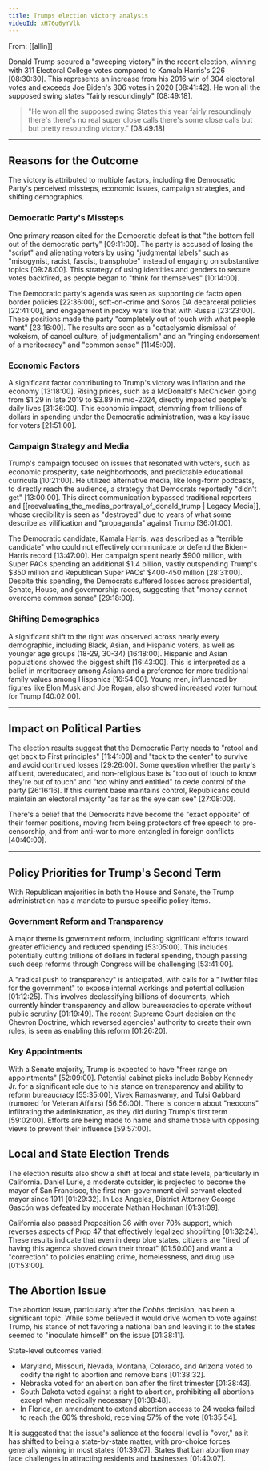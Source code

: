 ```yaml
---
title: Trumps election victory analysis
videoId: xH76q6yYVlk
---
```


From: [[allin]] <br/> 

Donald Trump secured a "sweeping victory" in the recent election, winning with 311 Electoral College votes compared to Kamala Harris's 226 <a class="yt-timestamp" data-t="08:30:30">[08:30:30]</a>. This represents an increase from his 2016 win of 304 electoral votes and exceeds Joe Biden's 306 votes in 2020 <a class="yt-timestamp" data-t="08:41:42">[08:41:42]</a>. He won all the supposed swing states "fairly resoundingly" <a class="yt-timestamp" data-t="08:49:18">[08:49:18]</a>.

> "He won all the supposed swing States this year fairly resoundingly there's there's no real super close calls there's some close calls but but pretty resounding victory." <a class="yt-timestamp" data-t="08:49:18">[08:49:18]</a>

---

## Reasons for the Outcome

The victory is attributed to multiple factors, including the Democratic Party's perceived missteps, economic issues, campaign strategies, and shifting demographics.

### Democratic Party's Missteps
One primary reason cited for the Democratic defeat is that "the bottom fell out of the democratic party" <a class="yt-timestamp" data-t="09:11:00">[09:11:00]</a>. The party is accused of losing the "script" and alienating voters by using "judgmental labels" such as "misogynist, racist, fascist, transphobe" instead of engaging on substantive topics <a class="yt-timestamp" data-t="09:28:00">[09:28:00]</a>. This strategy of using identities and genders to secure votes backfired, as people began to "think for themselves" <a class="yt-timestamp" data-t="10:14:00">[10:14:00]</a>.

The Democratic party's agenda was seen as supporting de facto open border policies <a class="yt-timestamp" data-t="22:36:00">[22:36:00]</a>, soft-on-crime and Soros DA decarceral policies <a class="yt-timestamp" data-t="22:41:00">[22:41:00]</a>, and engagement in proxy wars like that with Russia <a class="yt-timestamp" data-t="23:23:00">[23:23:00]</a>. These positions made the party "completely out of touch with what people want" <a class="yt-timestamp" data-t="23:16:00">[23:16:00]</a>. The results are seen as a "cataclysmic dismissal of wokeism, of cancel culture, of judgmentalism" and an "ringing endorsement of a meritocracy" and "common sense" <a class="yt-timestamp" data-t="11:45:00">[11:45:00]</a>.

### Economic Factors
A significant factor contributing to Trump's victory was inflation and the economy <a class="yt-timestamp" data-t="13:18:00">[13:18:00]</a>. Rising prices, such as a McDonald's McChicken going from $1.29 in late 2019 to $3.89 in mid-2024, directly impacted people's daily lives <a class="yt-timestamp" data-t="31:36:00">[31:36:00]</a>. This economic impact, stemming from trillions of dollars in spending under the Democratic administration, was a key issue for voters <a class="yt-timestamp" data-t="21:51:00">[21:51:00]</a>.

### Campaign Strategy and Media
Trump's campaign focused on issues that resonated with voters, such as economic prosperity, safe neighborhoods, and predictable educational curricula <a class="yt-timestamp" data-t="10:21:00">[10:21:00]</a>. He utilized alternative media, like long-form podcasts, to directly reach the audience, a strategy that Democrats reportedly "didn't get" <a class="yt-timestamp" data-t="13:00:00">[13:00:00]</a>. This direct communication bypassed traditional reporters and [[reevaluating_the_medias_portrayal_of_donald_trump | Legacy Media]], whose credibility is seen as "destroyed" due to years of what some describe as vilification and "propaganda" against Trump <a class="yt-timestamp" data-t="36:01:00">[36:01:00]</a>.

The Democratic candidate, Kamala Harris, was described as a "terrible candidate" who could not effectively communicate or defend the Biden-Harris record <a class="yt-timestamp" data-t="13:47:00">[13:47:00]</a>. Her campaign spent nearly $900 million, with Super PACs spending an additional $1.4 billion, vastly outspending Trump's $350 million and Republican Super PACs' $400-450 million <a class="yt-timestamp" data-t="28:31:00">[28:31:00]</a>. Despite this spending, the Democrats suffered losses across presidential, Senate, House, and governorship races, suggesting that "money cannot overcome common sense" <a class="yt-timestamp" data-t="29:18:00">[29:18:00]</a>.

### Shifting Demographics
A significant shift to the right was observed across nearly every demographic, including Black, Asian, and Hispanic voters, as well as younger age groups (18-29, 30-34) <a class="yt-timestamp" data-t="16:18:00">[16:18:00]</a>. Hispanic and Asian populations showed the biggest shift <a class="yt-timestamp" data-t="16:43:00">[16:43:00]</a>. This is interpreted as a belief in meritocracy among Asians and a preference for more traditional family values among Hispanics <a class="yt-timestamp" data-t="16:54:00">[16:54:00]</a>. Young men, influenced by figures like Elon Musk and Joe Rogan, also showed increased voter turnout for Trump <a class="yt-timestamp" data-t="40:02:00">[40:02:00]</a>.

---

## Impact on Political Parties
The election results suggest that the Democratic Party needs to "retool and get back to First principles" <a class="yt-timestamp" data-t="11:41:00">[11:41:00]</a> and "tack to the center" to survive and avoid continued losses <a class="yt-timestamp" data-t="29:26:00">[29:26:00]</a>. Some question whether the party's affluent, overeducated, and non-religious base is "too out of touch to know they're out of touch" and "too whiny and entitled" to cede control of the party <a class="yt-timestamp" data-t="26:16:00">[26:16:16]</a>. If this current base maintains control, Republicans could maintain an electoral majority "as far as the eye can see" <a class="yt-timestamp" data-t="27:08:00">[27:08:00]</a>.

There's a belief that the Democrats have become the "exact opposite" of their former positions, moving from being protectors of free speech to pro-censorship, and from anti-war to more entangled in foreign conflicts <a class="yt-timestamp" data-t="40:40:00">[40:40:00]</a>.

---

## Policy Priorities for Trump's Second Term

With Republican majorities in both the House and Senate, the Trump administration has a mandate to pursue specific policy items.

### Government Reform and Transparency
A major theme is government reform, including significant efforts toward greater efficiency and reduced spending <a class="yt-timestamp" data-t="53:05:00">[53:05:00]</a>. This includes potentially cutting trillions of dollars in federal spending, though passing such deep reforms through Congress will be challenging <a class="yt-timestamp" data-t="53:41:00">[53:41:00]</a>.

A "radical push to transparency" is anticipated, with calls for a "Twitter files for the government" to expose internal workings and potential collusion <a class="yt-timestamp" data-t="01:12:25">[01:12:25]</a>. This involves declassifying billions of documents, which currently hinder transparency and allow bureaucracies to operate without public scrutiny <a class="yt-timestamp" data-t="01:19:49">[01:19:49]</a>. The recent Supreme Court decision on the Chevron Doctrine, which reversed agencies' authority to create their own rules, is seen as enabling this reform <a class="yt-timestamp" data-t="01:26:20">[01:26:20]</a>.

### Key Appointments
With a Senate majority, Trump is expected to have "freer range on appointments" <a class="yt-timestamp" data-t="52:09:00">[52:09:00]</a>. Potential cabinet picks include Bobby Kennedy Jr. for a significant role due to his stance on transparency and ability to reform bureaucracy <a class="yt-timestamp" data-t="55:35:00">[55:35:00]</a>, Vivek Ramaswamy, and Tulsi Gabbard (rumored for Veteran Affairs) <a class="yt-timestamp" data-t="56:56:00">[56:56:00]</a>. There is concern about "neocons" infiltrating the administration, as they did during Trump's first term <a class="yt-timestamp" data-t="59:02:00">[59:02:00]</a>. Efforts are being made to name and shame those with opposing views to prevent their influence <a class="yt-timestamp" data-t="59:57:00">[59:57:00]</a>.

## Local and State Election Trends
The election results also show a shift at local and state levels, particularly in California. Daniel Lurie, a moderate outsider, is projected to become the mayor of San Francisco, the first non-government civil servant elected mayor since 1911 <a class="yt-timestamp" data-t="01:29:32">[01:29:32]</a>. In Los Angeles, District Attorney George Gascón was defeated by moderate Nathan Hochman <a class="yt-timestamp" data-t="01:31:09">[01:31:09]</a>.

California also passed Proposition 36 with over 70% support, which reverses aspects of Prop 47 that effectively legalized shoplifting <a class="yt-timestamp" data-t="01:32:24">[01:32:24]</a>. These results indicate that even in deep blue states, citizens are "tired of having this agenda shoved down their throat" <a class="yt-timestamp" data-t="01:50:00">[01:50:00]</a> and want a "correction" to policies enabling crime, homelessness, and drug use <a class="yt-timestamp" data-t="01:53:00">[01:53:00]</a>.

## The Abortion Issue
The abortion issue, particularly after the *Dobbs* decision, has been a significant topic. While some believed it would drive women to vote against Trump, his stance of not favoring a national ban and leaving it to the states seemed to "inoculate himself" on the issue <a class="yt-timestamp" data-t="01:38:11">[01:38:11]</a>.

State-level outcomes varied:
*   Maryland, Missouri, Nevada, Montana, Colorado, and Arizona voted to codify the right to abortion and remove bans <a class="yt-timestamp" data-t="01:38:32">[01:38:32]</a>.
*   Nebraska voted for an abortion ban after the first trimester <a class="yt-timestamp" data-t="01:38:43">[01:38:43]</a>.
*   South Dakota voted against a right to abortion, prohibiting all abortions except when medically necessary <a class="yt-timestamp" data-t="01:38:48">[01:38:48]</a>.
*   In Florida, an amendment to extend abortion access to 24 weeks failed to reach the 60% threshold, receiving 57% of the vote <a class="yt-timestamp" data-t="01:35:54">[01:35:54]</a>.

It is suggested that the issue's salience at the federal level is "over," as it has shifted to being a state-by-state matter, with pro-choice forces generally winning in most states <a class="yt-timestamp" data-t="01:39:07">[01:39:07]</a>. States that ban abortion may face challenges in attracting residents and businesses <a class="yt-timestamp" data-t="01:40:07">[01:40:07]</a>.